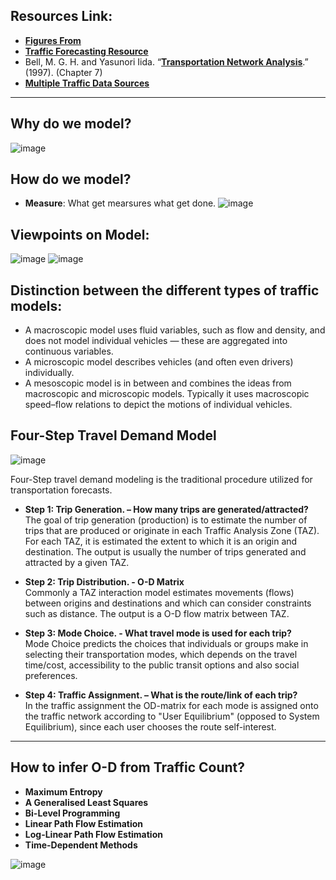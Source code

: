 ## Resources Link:
 - [**Figures From**](https://www.youtube.com/watch?v=y3T_DaDA3_c&list=PLLGIZCXnKbU6-9vy_rKZ6gW7E_ra42hfX)  
 - [**Traffic Forecasting Resource**](https://tfresource.org/) 
 - Bell, M. G. H. and Yasunori Iida. “[**Transportation Network Analysis**](https://www.wiley.com/en-us/exportProduct/pdf/9780471964933).” (1997). (Chapter 7)   
 - [**Multiple Traffic Data Sources**](https://github.com/GangSuUGA/The-Optimization-of-Sensor-Location/blob/main/MultiSources.md) 

_______________________________________________

## Why do we model? 
![image](https://user-images.githubusercontent.com/88390140/134061047-42bf4c32-71f5-4278-b3de-ba8556eac66c.png)

## How do we model? 
 - **Measure**: What get mearsures what get done. 
![image](https://user-images.githubusercontent.com/88390140/134061529-c93dfd86-96f2-4461-b1fb-79a65f2ad282.png)

## Viewpoints on Model: 
![image](https://user-images.githubusercontent.com/88390140/134062075-93b137d2-3af3-4024-b54e-0c2be4ce337d.png) 
![image](https://user-images.githubusercontent.com/88390140/134062290-4b36e894-ca84-4f96-a39a-6c2258cfa0d1.png)


## Distinction between the different types of traffic models:
- A macroscopic model uses fluid variables, such as flow and density, and does not model individual vehicles — these are aggregated into continuous variables. 
- A microscopic model describes vehicles (and often even drivers) individually. 
- A mesoscopic model is in between and combines the ideas from macroscopic and microscopic models. Typically it uses macroscopic speed–flow relations to depict the motions of individual vehicles.

## Four-Step Travel Demand Model

![image](https://user-images.githubusercontent.com/88390140/131938249-169a7b13-877a-4f33-9580-2bc3c4351fe4.png)     

Four-Step travel demand modeling is the traditional procedure utilized for transportation forecasts.

 - **Step 1: Trip Generation. – How many trips are generated/attracted?**      
The goal of trip generation (production) is to estimate the number of trips that are produced or originate in each Traffic Analysis Zone (TAZ). For each TAZ, it is estimated the extent to which it is an origin and destination. The output is usually the number of trips generated and attracted by a given TAZ. 

 - **Step 2: Trip Distribution. - O-D Matrix**    
Commonly a TAZ interaction model estimates movements (flows) between origins and destinations and which can consider constraints such as distance. The output is a O-D flow matrix between TAZ.  

 - **Step 3: Mode Choice. - What travel mode is used for each trip?**     
Mode Choice predicts the choices that individuals or groups make in selecting their transportation modes, which depends on the travel time/cost, accessibility to the public transit options and also social preferences.   

 - **Step 4: Traffic Assignment. – What is the route/link of each trip?**     
In the traffic assignment the OD-matrix for each mode is assigned onto the traffic network according to "User Equilibrium" (opposed to System Equilibrium), since each user chooses the route self-interest.  

________________________________

## How to infer O-D from Traffic Count? 
- **Maximum Entropy** 
- **A Generalised Least Squares** 
- **Bi-Level Programming** 
- **Linear Path Flow Estimation** 
- **Log-Linear Path Flow Estimation** 
- **Time-Dependent Methods** 

![image](https://user-images.githubusercontent.com/88390140/135630187-37700680-c890-4961-b7b9-562c61e7a151.png)

